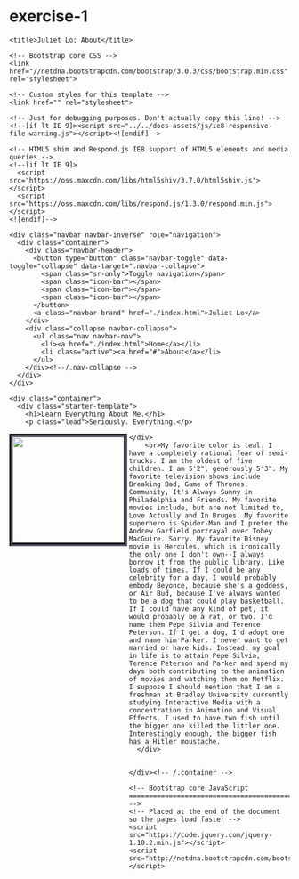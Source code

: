 exercise-1
==========
<!DOCTYPE html>
<html lang="en">
  <head>
    <meta charset="utf-8">
    <meta http-equiv="X-UA-Compatible" content="IE=edge">
    <meta name="viewport" content="width=device-width, initial-scale=1.0">
    <meta name="description" content="">
    <meta name="author" content="Your Name">
    <link rel="shortcut icon" href="../../docs-assets/ico/favicon.png">

    <title>Juliet Lo: About</title>

    <!-- Bootstrap core CSS -->
    <link href="//netdna.bootstrapcdn.com/bootstrap/3.0.3/css/bootstrap.min.css" rel="stylesheet">

    <!-- Custom styles for this template -->
    <link href="" rel="stylesheet">

    <!-- Just for debugging purposes. Don't actually copy this line! -->
    <!--[if lt IE 9]><script src="../../docs-assets/js/ie8-responsive-file-warning.js"></script><![endif]-->

    <!-- HTML5 shim and Respond.js IE8 support of HTML5 elements and media queries -->
    <!--[if lt IE 9]>
      <script src="https://oss.maxcdn.com/libs/html5shiv/3.7.0/html5shiv.js"></script>
      <script src="https://oss.maxcdn.com/libs/respond.js/1.3.0/respond.min.js"></script>
    <![endif]-->
  </head>

  <body>

    <div class="navbar navbar-inverse" role="navigation">
      <div class="container">
        <div class="navbar-header">
          <button type="button" class="navbar-toggle" data-toggle="collapse" data-target=".navbar-collapse">
            <span class="sr-only">Toggle navigation</span>
            <span class="icon-bar"></span>
            <span class="icon-bar"></span>
            <span class="icon-bar"></span>
          </button>
          <a class="navbar-brand" href="./index.html">Juliet Lo</a>
        </div>
        <div class="collapse navbar-collapse">
          <ul class="nav navbar-nav">
            <li><a href="./index.html">Home</a></li>
            <li class="active"><a href="#">About</a></li>
          </ul>
        </div><!--/.nav-collapse -->
      </div>
    </div>
     
    <div class="container">
      <div class="starter-template">
        <h1>Learn Everything About Me.</h1>
        <p class="lead">Seriously. Everything.</p> 
 <div class="container">
      <div class="starter-template">
    <img style="max-width:95%;border:6px groove #545565;" src="about/about pic.jpg" height="190" width="200" align="left">
    
    </div>
        <br>My favorite color is teal. I have a completely rational fear of semi-trucks. I am the oldest of five children. I am 5'2", generously 5'3". My favorite television shows include Breaking Bad, Game of Thrones, Community, It's Always Sunny in Philadelphia and Friends. My favorite movies include, but are not limited to, Love Actually and In Bruges. My favorite superhero is Spider-Man and I prefer the Andrew Garfield portrayal over Tobey MacGuire. Sorry. My favorite Disney movie is Hercules, which is ironically the only one I don't own--I always borrow it from the public library. Like loads of times. If I could be any celebrity for a day, I would probably embody Beyonce, because she's a goddess, or Air Bud, because I've always wanted to be a dog that could play basketball. If I could have any kind of pet, it would probably be a rat, or two. I'd name them Pepe Silvia and Terence Peterson. If I get a dog, I'd adopt one and name him Parker. I never want to get married or have kids. Instead, my goal in life is to attain Pepe Silvia, Terence Peterson and Parker and spend my days both contributing to the animation of movies and watching them on Netflix. I suppose I should mention that I am a freshman at Bradley University currently studying Interactive Media with a concentration in Animation and Visual Effects. I used to have two fish until the bigger one killed the littler one. Interestingly enough, the bigger fish has a Hitler moustache. 
      </div>
        

    </div><!-- /.container -->

    <!-- Bootstrap core JavaScript
    ================================================== -->
    <!-- Placed at the end of the document so the pages load faster -->
    <script src="https://code.jquery.com/jquery-1.10.2.min.js"></script>
    <script src="http://netdna.bootstrapcdn.com/bootstrap/3.0.3/js/bootstrap.min.js"></script>
  </body>
</html>
